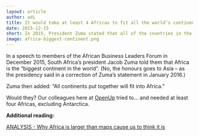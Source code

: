 ```yaml
---
layout: article
author: adi
title: It would take at least 4 Africas to fit all the world’s continents, President Zuma
date: 2015-12-15
short: In 2015, President Zuma stated that all of the countries in the world would fit into Africa. Here is a visual proof that this is not true.
image: africa-biggest-continent.png 
---
```


In a speech to members of the African Business Leaders Forum in December 2015, South Africa’s president Jacob Zuma told them that Africa is the “biggest continent in the world”. (No, the honours goes to Asia – as the presidency said in a correction of Zuma’s statement in January 2016.)

Zuma then added: “All continents put together will fit into Africa.”

Would they? Our colleagues here at [OpenUp](https://openup.org.za/) tried to… and needed at least four Africas, excluding Antarctica.

**Additional reading:**

[ANALYSIS - Why Africa is larger than maps cause us to think it is](articles/africa-maps.html)